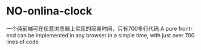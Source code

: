 # NO-onlina-clock
一个纯前端可在任意浏览器上实现的简易时间，只有700多行代码   A pure front-end can be implemented in any browser in a simple time, with just over 700 lines of code
